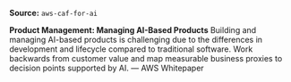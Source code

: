 **Source:** `aws-caf-for-ai`

**Product Management: Managing AI-Based Products**
Building and managing AI-based products is challenging due to the differences in development and lifecycle compared to traditional software. Work backwards from customer value and map measurable business proxies to decision points supported by AI. — AWS Whitepaper
